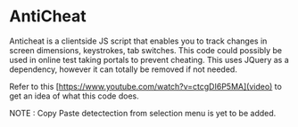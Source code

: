 # AntiCheat

Anticheat is a clientside JS script that enables you to track changes in screen dimensions, keystrokes, tab switches. This code could possibly be used in online test taking portals to prevent cheating. This uses JQuery as a dependency, however it can totally be removed if not needed. 

Refer to this [https://www.youtube.com/watch?v=ctcgDI6P5MA](video) to get an idea of what this code does. 

NOTE : Copy Paste detectection from selection menu is yet to be added. 
